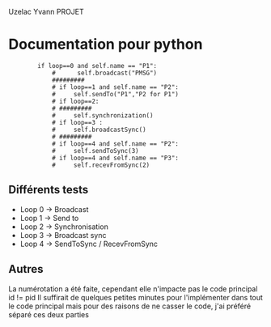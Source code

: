 Uzelac Yvann PROJET 
# Documentation pour python 
```
        if loop==0 and self.name == "P1":
            #      self.broadcast("PMSG")
            #########
            # if loop==1 and self.name == "P2":
            #     self.sendTo("P1","P2 for P1")
            # if loop==2:
            # #########
            #     self.synchronization()
            # if loop==3 :
            #     self.broadcastSync()
            # #########
            # if loop==4 and self.name == "P2":
            #     self.sendToSync(3)
            # if loop==4 and self.name == "P3":
            #     self.recevFromSync(2)
```
## Différents tests
- Loop 0 -> Broadcast 
- Loop 1 -> Send to
- Loop 2 -> Synchronisation
- Loop 3 -> Broadcast sync
- Loop 4 -> SendToSync / RecevFromSync

## Autres
La numérotation a été faite, cependant elle n'impacte pas le code principal id != pid 
Il suffirait de quelques petites minutes pour l'implémenter dans tout le code principal mais pour des raisons de ne casser le code, j'ai préféré séparé ces deux parties



